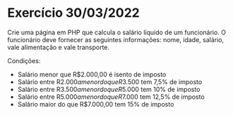 # Exercício 30/03/2022

Crie uma página em PHP que calcula o salário líquido de um funcionário. O funcionário deve fornecer as seguintes informações: nome, idade, salário, vale alimentação e vale transporte.

Condições:

- Salário menor que R$2.000,00 é isento de imposto
- Salário entre R$2.000 a menor do que R$3.500 tem 7,5% de imposto
- Salário entre R$3.500 a menor do que R$5.000 tem 10% de imposto
- Salário entre R$5.000 a menor do que R$7.000 tem 12,5% de imposto
- Salário maior do que R$7.000,00 tem 15% de imposto
